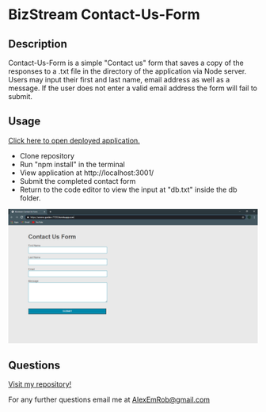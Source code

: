 # BizStream Contact-Us-Form

## Description
Contact-Us-Form is a simple "Contact us" form that saves a copy of the responses to a .txt file in the directory of the application via Node server. Users may input their first and last name, email address as well as a message. If the user does not enter a valid email address the form will fail to submit.

## Usage
<a href="https://serene-garden-77253.herokuapp.com/">Click here to open deployed application.</a><br>
<ul>
  <li>Clone repository</li>
  <li>Run "npm install" in the terminal</li>
  <li>View application at http://localhost:3001/ </li>
  <li>Submit the completed contact form </li>
  <li>Return to the code editor to view the input at "db.txt" inside the db folder.</li>
</ul>

<img src="./public/assets/images/contact-form.png" alt="app screen shot">

## Questions

[Visit my repository!](https://www.github.com/alexemrob)

For any further questions email me at AlexEmRob@gmail.com
